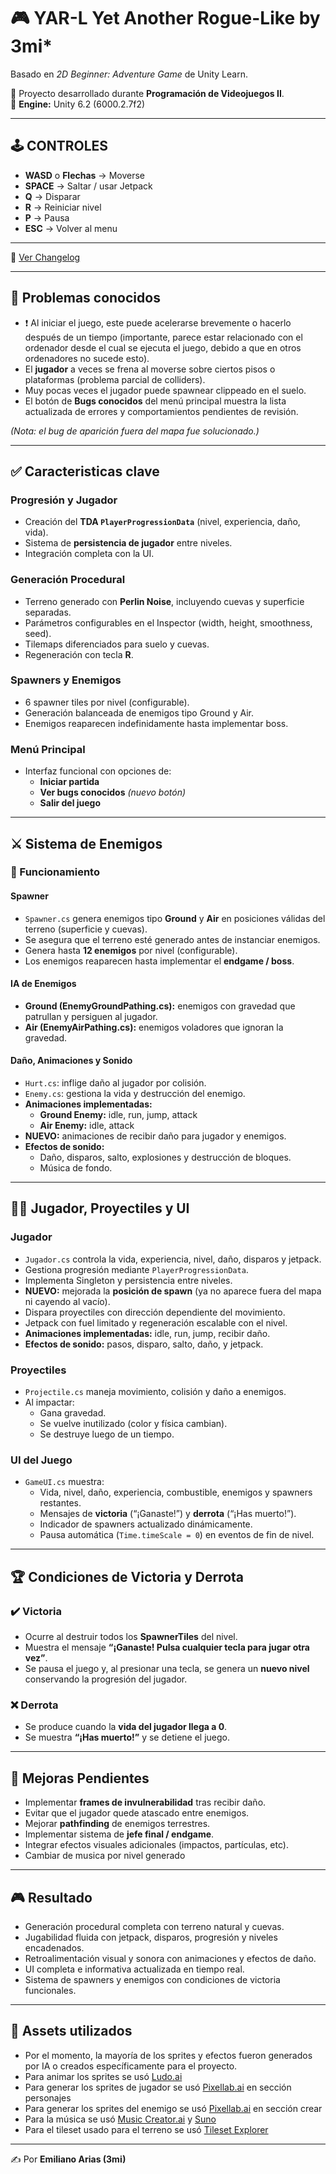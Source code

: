 # 🎮 YAR-L Yet Another Rogue-Like by 3mi*  
Basado en *2D Beginner: Adventure Game* de Unity Learn.  

📌 Proyecto desarrollado durante **Programación de Videojuegos II**.  
🔧 **Engine:** Unity 6.2 (6000.2.7f2)

---

## 🕹️ CONTROLES
- **WASD** o **Flechas** → Moverse  
- **SPACE** → Saltar / usar Jetpack  
- **Q** → Disparar  
- **R** → Reiniciar nivel
- **P** → Pausa
- **ESC** → Volver al menu 

---

📜 [Ver Changelog](./CHANGELOG.md)

---

## 🚨 Problemas conocidos
- ❗ Al iniciar el juego, este puede acelerarse brevemente o hacerlo después de un tiempo (importante, parece estar relacionado con el ordenador desde el cual se ejecuta el juego, debido a que en otros ordenadores no sucede esto).  
- El **jugador** a veces se frena al moverse sobre ciertos pisos o plataformas (problema parcial de colliders).  
- Muy pocas veces el jugador puede spawnear clippeado en el suelo.
- El botón de **Bugs conocidos** del menú principal muestra la lista actualizada de errores y comportamientos pendientes de revisión.  

*(Nota: el bug de aparición fuera del mapa fue solucionado.)*

---

## ✅ Caracteristicas clave

### Progresión y Jugador  
- Creación del **TDA `PlayerProgressionData`** (nivel, experiencia, daño, vida).  
- Sistema de **persistencia de jugador** entre niveles.  
- Integración completa con la UI.  

### Generación Procedural  
- Terreno generado con **Perlin Noise**, incluyendo cuevas y superficie separadas.  
- Parámetros configurables en el Inspector (width, height, smoothness, seed).  
- Tilemaps diferenciados para suelo y cuevas.  
- Regeneración con tecla **R**.  

### Spawners y Enemigos  
- 6 spawner tiles por nivel (configurable).  
- Generación balanceada de enemigos tipo Ground y Air.  
- Enemigos reaparecen indefinidamente hasta implementar boss.  

### Menú Principal  
- Interfaz funcional con opciones de:  
  - **Iniciar partida**  
  - **Ver bugs conocidos** *(nuevo botón)*  
  - **Salir del juego**  

---

## ⚔️ Sistema de Enemigos  

### 🧩 Funcionamiento

#### Spawner
- `Spawner.cs` genera enemigos tipo **Ground** y **Air** en posiciones válidas del terreno (superficie y cuevas).  
- Se asegura que el terreno esté generado antes de instanciar enemigos.  
- Genera hasta **12 enemigos** por nivel (configurable).  
- Los enemigos reaparecen hasta implementar el **endgame / boss**.  

#### IA de Enemigos
- **Ground (EnemyGroundPathing.cs):** enemigos con gravedad que patrullan y persiguen al jugador.  
- **Air (EnemyAirPathing.cs):** enemigos voladores que ignoran la gravedad.  

#### Daño, Animaciones y Sonido
- `Hurt.cs`: inflige daño al jugador por colisión.  
- `Enemy.cs`: gestiona la vida y destrucción del enemigo.  
- **Animaciones implementadas:**
  - **Ground Enemy:** idle, run, jump, attack  
  - **Air Enemy:** idle, attack  
- **NUEVO:** animaciones de recibir daño para jugador y enemigos.  
- **Efectos de sonido:**  
  - Daño, disparos, salto, explosiones y destrucción de bloques.  
  - Música de fondo.

---

## 🧑‍🎮 Jugador, Proyectiles y UI

### Jugador  
- `Jugador.cs` controla la vida, experiencia, nivel, daño, disparos y jetpack.  
- Gestiona progresión mediante `PlayerProgressionData`.  
- Implementa Singleton y persistencia entre niveles.  
- **NUEVO:** mejorada la **posición de spawn** (ya no aparece fuera del mapa ni cayendo al vacío).  
- Dispara proyectiles con dirección dependiente del movimiento.  
- Jetpack con fuel limitado y regeneración escalable con el nivel.  
- **Animaciones implementadas:** idle, run, jump, recibir daño.  
- **Efectos de sonido:** pasos, disparo, salto, daño, y jetpack.  

### Proyectiles  
- `Projectile.cs` maneja movimiento, colisión y daño a enemigos.  
- Al impactar:
  - Gana gravedad.  
  - Se vuelve inutilizado (color y física cambian).  
  - Se destruye luego de un tiempo.  

### UI del Juego  
- `GameUI.cs` muestra:
  - Vida, nivel, daño, experiencia, combustible, enemigos y spawners restantes.  
  - Mensajes de **victoria** (“¡Ganaste!”) y **derrota** (“¡Has muerto!”).  
  - Indicador de spawners actualizado dinámicamente.  
  - Pausa automática (`Time.timeScale = 0`) en eventos de fin de nivel.  

---

## 🏆 Condiciones de Victoria y Derrota  

### ✔️ Victoria
- Ocurre al destruir todos los **SpawnerTiles** del nivel.  
- Muestra el mensaje **“¡Ganaste! Pulsa cualquier tecla para jugar otra vez”**.  
- Se pausa el juego y, al presionar una tecla, se genera un **nuevo nivel** conservando la progresión del jugador.  

### ❌ Derrota
- Se produce cuando la **vida del jugador llega a 0**.  
- Se muestra **“¡Has muerto!”** y se detiene el juego.  

---

## 🚀 Mejoras Pendientes  
- Implementar **frames de invulnerabilidad** tras recibir daño.  
- Evitar que el jugador quede atascado entre enemigos.  
- Mejorar **pathfinding** de enemigos terrestres.  
- Implementar sistema de **jefe final / endgame**.  
- Integrar efectos visuales adicionales (impactos, partículas, etc).
- Cambiar de musica por nivel generado

---

## 🎮 Resultado  
- Generación procedural completa con terreno natural y cuevas.  
- Jugabilidad fluida con jetpack, disparos, progresión y niveles encadenados.  
- Retroalimentación visual y sonora con animaciones y efectos de daño.  
- UI completa e informativa actualizada en tiempo real.  
- Sistema de spawners y enemigos con condiciones de victoria funcionales.  

---

## 📂 Assets utilizados  
- Por el momento, la mayoría de los sprites y efectos fueron generados por IA o creados específicamente para el proyecto. 
- Para animar los sprites se usó [Ludo.ai](https://app.ludo.ai/sprite-generator)
- Para generar los sprites de jugador se usó [Pixellab.ai](https://www.pixellab.ai/create-character) en sección personajes
- Para generar los sprites del enemigo se usó [Pixellab.ai](https://www.pixellab.ai/create) en sección crear
- Para la música se usó [Music Creator.ai](https://www.musiccreator.ai/ai-music-generator) y [Suno](https://suno.com/create)
- Para el tileset usado para el terreno se usó [Tileset Explorer](https://donitz.itch.io/tileset-explorer)

---

✍️ Por **Emiliano Arias (3mi)**  
